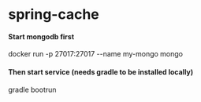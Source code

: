 # spring-cache

#### Start mongodb first
docker run -p 27017:27017 --name my-mongo mongo

#### Then start service (needs gradle to be installed locally)
gradle bootrun
